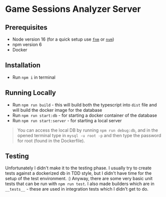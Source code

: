 # Game Sessions Analyzer Server

## Prerequisites

* Node version 16 (for a quick setup use [`fnm`](https://github.com/Schniz/fnm) or [`nvm`](https://github.com/nvm-sh/nvm))
* npm version 6
* Docker


## Installation

* Run `npm i` in terminal

## Running Locally

* Run `npm run build` - this will build both the typescript into `dist` file and will build the docker image for the database
* Run `npm run start:db` - for starting a docker container of the database
* Run `npm run start:server` - for starting a local server

> You can access the local DB by running `npm run debug:db`, and in the opened terminal type in `mysql -u root -p` and then type the password for root (found in the Dockerfile). 

## Testing

Unfortunately I didn't make it to the testing phase. 
I usually try to create tests against a dockerized db in TDD style, but I didn't have time for the setup of the test environment. :)
Anyway, there are some very basic unit tests that can be run with `npm run test`. I also made builders which are in `__tests__` - these are used in integration tests which I didn't get to do.   